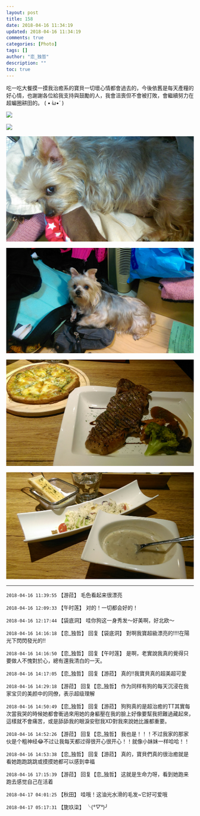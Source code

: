 ```yaml
---
layout: post
title: 158
date: 2018-04-16 11:34:19
updated: 2018-04-16 11:34:19
comments: true
categories: [Photo]
tags: []
author: "恋_独哲"
description: ""
toc: true
---
```


<p dir="ltr"  >吃一吃大餐摸一摸我治癒系的寶貝一切壞心情都會過去的，今後依舊是每天產糧的好心情，也謝謝各位給我支持與鼓勵的人，我會沮喪但不會被打敗，會繼續努力在超蝙圈耕田的。 ​​​( • ̀ω•́&nbsp; )</p>

![](https://raw.githubusercontent.com/alicewish/maple50821/master/img_YW5MWVN1NEpoZFViWktocm1Xa1pkK2VtMmNFSjh6d0pyU3BpK3FGeVV4Z2hzSitQREF2UUdRPT0.jpg)

![](https://raw.githubusercontent.com/alicewish/maple50821/master/img_YW5MWVN1NEpoZFViWktocm1Xa1pkNWw4bGtIMUZ6VjVDeHM4a2d5NjBhTXZkSnVpVHBKa3pRPT0.jpg)

![](https://raw.githubusercontent.com/alicewish/maple50821/master/img_YW5MWVN1NEpoZFViWktocm1Xa1pkMnpRZzdWaElubTRlL1M0bDJudzJFT0ZpUEZlQVRFQzJ3PT0.jpg)

![](https://raw.githubusercontent.com/alicewish/maple50821/master/img_YW5MWVN1NEpoZFViWktocm1Xa1pkNUpFTkRDRTJ3NUVyTzZxb2dlbTcreXIvVlVxZFVCOTdBPT0.jpg)

![](https://raw.githubusercontent.com/alicewish/maple50821/master/img_YW5MWVN1NEpoZFViWktocm1Xa1pkNUdpSzRpdmUxaWtCU2xtQ1hKL2xTVEppaVJMSUVmQWFBPT0.jpg)

![](https://raw.githubusercontent.com/alicewish/maple50821/master/img_YW5MWVN1NEpoZFViWktocm1Xa1pkNEtaWGw2enExWkZrRlFQcUl3T2poUGxuVmNqZFBjU0xBPT0.jpg)

---

`2018-04-16 11:39:55` 【游菈】 毛色看起来很漂亮

`2018-04-16 12:09:33` 【午时莲】 对的！一切都会好的！

`2018-04-16 12:17:44` 【袋底洞】 哇你狗这一身秀发～好美啊，好北欧～

`2018-04-16 14:16:18` 【恋\_独哲】 回复【袋底洞】 對啊我寶超級漂亮的!!!!在陽光下閃閃發光的!!

`2018-04-16 14:16:50` 【恋\_独哲】 回复【午时莲】 是啊，老實說我真的覺得只要做人不愧對於心，總有還我清白的一天。

`2018-04-16 14:17:05` 【恋\_独哲】 回复【游菈】 真的!!我寶貝真的超美超可愛

`2018-04-16 14:29:18` 【游菈】 回复【恋\_独哲】 作为同样有狗的每天沉浸在我家宝贝的美颜中的同僚，表示超级理解

`2018-04-16 14:50:49` 【恋\_独哲】 回复【游菈】 狗狗真的是超治癒的TT其實每次當我哭的時候她都會衝過來用她的身軀壓在我的臉上好像要幫我把難過藏起來，這樣就不會痛苦，或是舔舔我的眼淚安慰我XD對我來說她比誰都重要。

`2018-04-16 14:52:26` 【游菈】 回复【恋\_独哲】 我也是！！！不过我家的那家伙是个粗神经😂不过让我每天都过得很开心很开心！！就像小妹妹一样哈哈！！

`2018-04-16 14:53:38` 【恋\_独哲】 回复【游菈】 真的，寶貝們真的很治癒就是看她跑跑跳跳或摸摸她都可以感到幸福

`2018-04-16 17:15:39` 【游菈】 回复【恋\_独哲】 这就是生命力呀，看到她跑来跑去感觉自己在活着

`2018-04-17 04:01:25` 【秋田】 哇哦！这油光水滑的毛发~它好可爱哦

`2018-04-17 05:17:31` 【旎玖柒】 ╰(*°▽°*)╯
